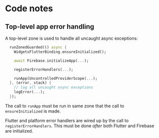 # Code notes

## Top-level app error handling

A top-level zone is used to handle all uncaught async exceptions:

```dart
  runZonedGuarded(() async {
    WidgetsFlutterBinding.ensureInitialized();

    await Firebase.initializeApp(...);

    registerErrorHandlers(...);

    runApp(UncontrolledProviderScope(...);
  }, (error, stack) {
    // log all uncaught async exceptions
    logError(...);
  });
```

The call to `runApp` must be run in same zone that the call to `ensureInitialized` is made.

Flutter and platform error handlers are wired up by the call to `registerErrorHandlers`. This must be done _after_ both Flutter and Firebase are initialized.
